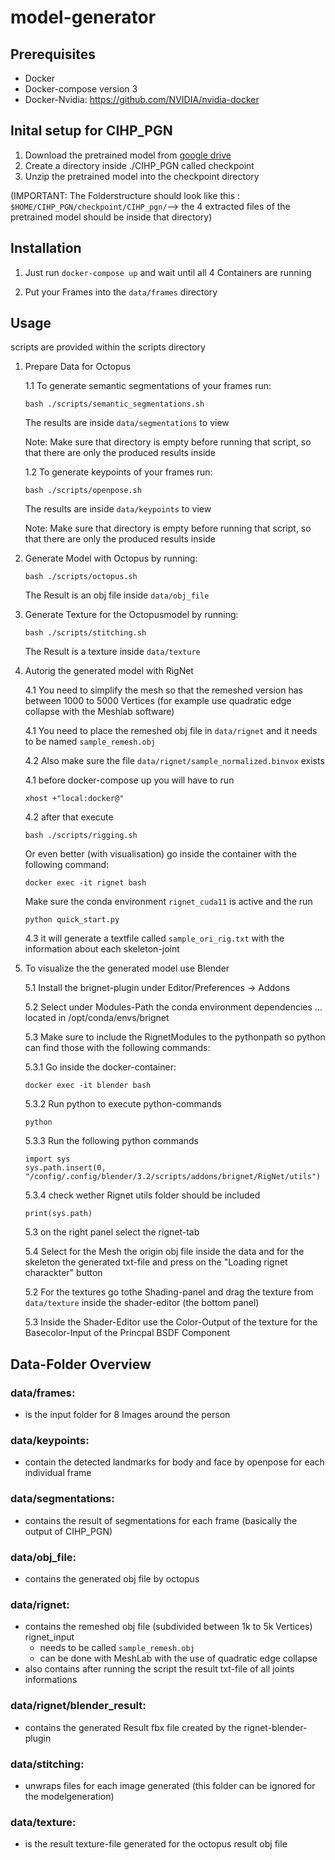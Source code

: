 # model-generator

## Prerequisites
- Docker
- Docker-compose version 3
- Docker-Nvidia: https://github.com/NVIDIA/nvidia-docker

## Inital setup for CIHP_PGN
1. Download the pretrained model from [google drive](https://drive.google.com/open?id=1Mqpse5Gen4V4403wFEpv3w3JAsWw2uhk)
2. Create a directory inside ./CIHP_PGN called checkpoint 
3. Unzip the pretrained model into the checkpoint directory

(IMPORTANT: The Folderstructure should look like this : `$HOME/CIHP_PGN/checkpoint/CIHP_pgn/`--> the 4 extracted files of the pretrained model should be inside that directory)


## Installation
1. Just run `docker-compose up` and wait until all 4 Containers are running

2. Put your Frames into the `data/frames` directory

## Usage
scripts are provided within the scripts directory

1. Prepare Data for Octopus

    1.1 To generate semantic segmentations of your frames run:  
    ```
    bash ./scripts/semantic_segmentations.sh
    ``` 
    The results are inside `data/segmentations` to view
    
    Note: Make sure that directory is empty before running that script, so that there are only the produced results inside

    1.2 To generate keypoints of your frames run:  
    ```
    bash ./scripts/openpose.sh
    ``` 
    The results are inside `data/keypoints` to view
    
    Note: Make sure that directory is empty before running that script, so that there are only the produced results inside

2. Generate Model with Octopus by running:
    ```
    bash ./scripts/octopus.sh
    ``` 
    The Result is an obj file inside `data/obj_file`
3. Generate Texture for the Octopusmodel by running:
    ```
    bash ./scripts/stitching.sh
    ``` 
    The Result is a texture inside `data/texture`

4. Autorig the generated model with RigNet

    4.1 You need to simplify the mesh so that the remeshed version has between 1000 to 5000 Vertices (for example use quadratic edge collapse with the Meshlab software)

    4.1 You need to place the remeshed obj file in `data/rignet` and it needs to be named `sample_remesh.obj`

    4.2 Also make sure the file `data/rignet/sample_normalized.binvox` exists

    4.1 before docker-compose up you will have to run 
    
    ```
    xhost +"local:docker@"
    ```

    4.2 after that execute     
    
    ```
    bash ./scripts/rigging.sh
    ```
     Or even better (with visualisation) go inside the container with the following command:

     ```
     docker exec -it rignet bash
     ```
     Make sure the conda environment `rignet_cuda11` is active and the run

     ```
     python quick_start.py
     ```

    4.3 it will generate a textfile called `sample_ori_rig.txt` with the information about each skeleton-joint

5. To visualize the the generated model use Blender

    5.1 Install the brignet-plugin under Editor/Preferences -> Addons

    5.2 Select under Modules-Path the conda environment dependencies ... located in /opt/conda/envs/brignet

    5.3 Make sure to include the RignetModules to the pythonpath so python can find those with the following commands:

    5.3.1 Go inside the docker-container:

    ``` 
    docker exec -it blender bash
    
    ```

    5.3.2 Run python to execute python-commands

    ``` 
    python
    ```

    5.3.3 Run the following python commands

    ``` 
    import sys
    sys.path.insert(0, "/config/.config/blender/3.2/scripts/addons/brignet/RigNet/utils")
    ```
    
    5.3.4 check wether Rignet utils folder should be included

    ``` 
    print(sys.path)
    ```

    5.3 on the right panel select the rignet-tab

    5.4 Select for the Mesh the origin obj file inside the data and for the skeleton the generated txt-file and press on the "Loading rignet charackter" button
    
    5.2 For the textures go tothe Shading-panel and drag the texture from `data/texture` inside the shader-editor (the bottom panel)
    
    5.3 Inside the Shader-Editor use the Color-Output of the texture for the Basecolor-Input of the Princpal BSDF Component


## Data-Folder Overview
### data/frames:
* is the input folder for 8 Images around the person 
### data/keypoints:
* contain the detected landmarks for body and face by openpose for each individual frame
### data/segmentations:
* contains the result of segmentations for each frame (basically the output of CIHP_PGN)
### data/obj_file:
* contains the generated obj file by octopus 
### data/rignet:
* contains the remeshed obj file (subdivided between 1k to 5k Vertices) rignet_input 
   * needs to be called `sample_remesh.obj`
   * can be done with MeshLab with the use of quadratic edge collapse
* also contains after running the script the result txt-file of all joints informations
### data/rignet/blender_result:
* contains the generated Result fbx file created by the rignet-blender-plugin
### data/stitching:
* unwraps files for each image generated (this folder can be ignored for the modelgeneration)
### data/texture:
* is the result texture-file generated for the octopus result obj file